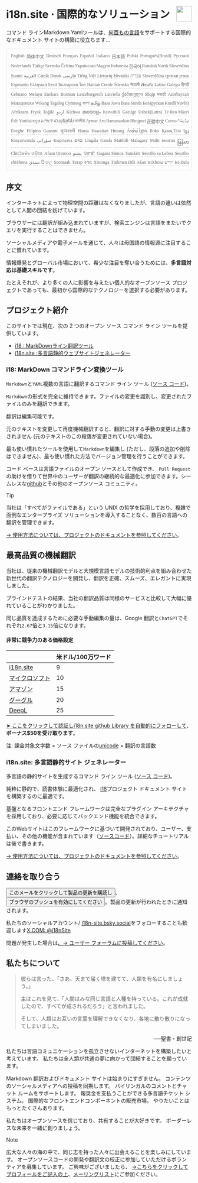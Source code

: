 <h1 style="display:flex;justify-content:space-between">i18n.site ⋅ 国際的なソリューション<img src="//p.3ti.site/logo.svg" style="user-select:none;margin-top:-1px;width:42px"></h1>

コマンド ラインMarkdown Yamlツールは、[何百もの言語](/i18/LANG_CODE)をサポートする国際的なドキュメント サイトの構築に役立ちます...

<pre class="langli" style="display:flex;flex-wrap:wrap;background:transparent;border:1px solid #eee;font-size:12px;box-shadow:0 0 3px inset #eee;padding:12px 5px 4px 12px;justify-content:space-between;"><style>pre.langli i{font-weight:300;font-family:s;margin-right:2px;margin-bottom:8px;font-style:normal;color:#666;border-bottom:1px dashed #ccc;}</style><i>English</i><i>简体中文</i><i>Deutsch</i><i>Français</i><i>Español</i><i>Italiano</i><i>日本語</i><i>Polski</i><i>Português(Brasil)</i><i>Русский</i><i>Nederlands</i><i>Türkçe</i><i>Svenska</i><i>Čeština</i><i>Українська</i><i>Magyar</i><i>Indonesia</i><i>한국어</i><i>Română</i><i>Norsk</i><i>Slovenčina</i><i>Suomi</i><i>العربية</i><i>Català</i><i>Dansk</i><i>فارسی</i><i>Tiếng Việt</i><i>Lietuvių</i><i>Hrvatski</i><i>עברית</i><i>Slovenščina</i><i>српски језик</i><i>Esperanto</i><i>Ελληνικά</i><i>Eesti</i><i>Български</i><i>ไทย</i><i>Haitian Creole</i><i>Íslenska</i><i>नेपाली</i><i>తెలుగు</i><i>Latine</i><i>Galego</i><i>हिन्दी</i><i>Cebuano</i><i>Melayu</i><i>Euskara</i><i>Bosnian</i><i>Letzeburgesch</i><i>Latviešu</i><i>ქართული</i><i>Shqip</i><i>मराठी</i><i>Azərbaycan</i><i>Македонски</i><i>Wikang Tagalog</i><i>Cymraeg</i><i>বাংলা</i><i>தமிழ்</i><i>Basa Jawa</i><i>Basa Sunda</i><i>Беларуская</i><i>Kurdî(Navîn)</i><i>Afrikaans</i><i>Frysk</i><i>Toğikī</i><i>اردو</i><i>Kichwa</i><i>മലയാളം</i><i>Kiswahili</i><i>Gaeilge</i><i>Uzbek(Latin)</i><i>Te Reo Māori</i><i>Èdè Yorùbá</i><i>ಕನ್ನಡ</i><i>አማርኛ</i><i>Հայերեն</i><i>অসমীয়া</i><i>Aymar Aru</i><i>Bamanankan</i><i>Bhojpuri</i><i>正體中文</i><i>Corsu</i><i>ދިވެހިބަސް</i><i>Eʋegbe</i><i>Filipino</i><i>Guarani</i><i>ગુજરાતી</i><i>Hausa</i><i>Hawaiian</i><i>Hmong</i><i>Ásụ̀sụ́ Ìgbò</i><i>Iloko</i><i>Қазақ Тілі</i><i>ខ្មែរ</i><i>Kinyarwanda</i><i>سۆرانی</i><i>Кыргызча</i><i>ລາວ</i><i>Lingála</i><i>Ganda</i><i>Maithili</i><i>Malagasy</i><i>Malti</i><i>монгол</i><i>မြန်မာ</i><i>ChiCheŵa</i><i>ଓଡ଼ିଆ</i><i>Afaan Oromoo</i><i>پښتو</i><i>ਪੰਜਾਬੀ</i><i>Gagana Sāmoa</i><i>Sanskrit</i><i>Sesotho sa Leboa</i><i>Sesotho</i><i>chiShona</i><i>سنڌي</i><i>සිංහල</i><i>Soomaali</i><i>Татар</i><i>ትግር</i><i>Xitsonga</i><i>Türkmen Dili</i><i>Akan</i><i>isiXhosa</i><i>ייִדיש</i><i>Isi-Zulu</i></pre>

## 序文

インターネットによって物理空間の距離はなくなりましたが、言語の違いは依然として人間の団結を妨げています。

ブラウザーには翻訳が組み込まれていますが、検索エンジンは言語をまたいでクエリを実行することはできません。

ソーシャルメディアや電子メールを通じて、人々は母国語の情報源に注目することに慣れています。

情報爆発とグローバル市場において、希少な注目を奪い合うためには、**多言語対応は基礎スキルです**。

たとえそれが、より多くの人に影響を与えたい個人的なオープンソース プロジェクトであっても、最初から国際的なテクノロジーを選択する必要があります。

## <a rel=id href="#project" id="project"></a> プロジェクト紹介

このサイトでは現在、次の 2 つのオープン ソース コマンド ライン ツールを提供しています。

* [i18 : MarkDownライン翻訳ツール](/i18/feature)
* [i18n.site :多言語静的ウェブサイトジェネレーター](/i18n.site)

### <a rel=id href="#i18" id="i18"></a> i18: MarkDown コマンドライン変換ツール

`Markdown`と`YAML`複数の言語に翻訳するコマンド ライン ツール ([ソース コード](https://github.com/i18n-site/rust/tree/main/i18))。

`Markdown`の形式を完全に維持できます。ファイルの変更を識別し、変更されたファイルのみを翻訳できます。

翻訳は編集可能です。

元のテキストを変更して再度機械翻訳すると、翻訳に対する手動の変更は上書きされません (元のテキストのこの段落が変更されていない場合)。

最も使い慣れたツールを使用して`Markdown`を編集し (ただし、段落の追加や削除はできません)、最も使い慣れた方法でバージョン管理を行うことができます。

コード ベースは言語ファイルのオープン ソースとして作成でき、 `Pull Request`の助けを借りて世界中のユーザーが翻訳の継続的な最適化に参加できます。シームレスな[github](//github.com)とその他のオープンソース コミュニティ。

> [!TIP]
> 当社は「すべてがファイルである」という UNIX の哲学を採用しており、複雑で面倒なエンタープライズ ソリューションを導入することなく、数百の言語への翻訳を管理できます。

[→ 使用方法については、プロジェクトのドキュメントを参照してください](/i18)。

## 最高品質の機械翻訳

当社は、従来の機械翻訳モデルと大規模言語モデルの技術的利点を組み合わせた新世代の翻訳テクノロジーを開発し、翻訳を正確、スムーズ、エレガントに実現しました。

ブラインドテストの結果、当社の翻訳品質は同様のサービスと比較して大幅に優れていることがわかりました。

同じ品質を達成するために必要な手動編集の量は、Google 翻訳と`ChatGPT`でそれぞれ`2.67`倍と`3.15`倍になります。

#### <a rel=id href="#price" id="price"></a> 非常に競争力のある価格設定

|                                                                                   | 米ドル/100万ワード |
| --------------------------------------------------------------------------------- | ------------- |
| [i18n.site](https://i18n.site)                                                    | 9             |
| [マイクロソフト](https://azure.microsoft.com/pricing/details/cognitive-services/translator) | 10            |
| [アマゾン](https://aws.amazon.com/translate/pricing)                                | 15            |
| [グーグル](https://cloud.google.com/translate/pricing)                                | 20            |
| [DeepL](https://www.deepl.com/zh/pro#developer)                                  | 25            |

[➤ ここをクリックして認証しi18n.site github Library を自動的にフォローして](https://github.com/login/oauth/authorize?client_id=Ov23liuGAmK0plc9FgB3&amp;scope=user:email,user:follow,public_repo)、**ボーナス$50を受け取ります**。

注: 課金対象文字数 = ソース ファイルの[unicode](https://en.wikipedia.org/wiki/Unicode) × 翻訳の言語数

### i18n.site: 多言語静的サイト ジェネレーター

多言語の静的サイトを生成するコマンド ライン ツール ([ソース コード](https://github.com/i18n-site/rust/tree/main/i18n-site))。

純粋に静的で、読書体験に最適化され、 [i18](#i18)プロジェクト ドキュメント サイトを構築するのに最適です。

基盤となるフロントエンド フレームワークは完全なプラグイン アーキテクチャを採用しており、必要に応じてバックエンド機能を統合できます。

このWebサイトはこのフレームワークに基づいて開発されており、ユーザー、支払い、その他の機能が含まれています（[ソースコード](/i18n.site/c/src)）。詳細なチュートリアルは後で書きます。

[→ 使用方法については、プロジェクトのドキュメントを参照してください](/i18n.site)。

## 連絡を取り合う

<button onclick="mailsub()">このメールをクリックして製品の更新を購読し</button>、<button onclick="webpush()">ブラウザのプッシュを有効にしてください</button>。製品の更新が行われたときに通知されます。

私たちのソーシャルアカウント/ [i18n-site.bsky.social](https://bsky.app/profile/i18n-site.bsky.social)をフォローすることも歓迎します[X.COM: @i18nSite](https://x.com/i18nSite)

問題が発生した場合は[、→ ユーザー フォーラムに投稿してください](https://groups.google.com/u/1/g/i18n)。

## 私たちについて

> 彼らは言った、「さあ、天まで届く塔を建てて、人類を有名にしましょう。」
>
> 主はこれを見て、「人間はみな同じ言語と人種を持っている。これが成就したので、すべてが成されるだろう」と言われました。
>
> そして、人類はお互いの言葉を理解できなくなり、各地に散り散りになってしまいました。

<p style="text-align:right">──聖書・創世記</p>

私たちは言語コミュニケーションを孤立させないインターネットを構築したいと考えています。
私たちは全人類が共通の夢に向かって団結することを願っています。

Markdown 翻訳およびドキュメント サイトは始まりにすぎません。
コンテンツのソーシャルメディアへの投稿を同期します。
バイリンガルのコメントとチャット ルームをサポートします。
報奨金を支払うことができる多言語チケット システム。
国際的なフロントエンドコンポーネントの販売市場。
やりたいことはもっとたくさんあります。

私たちはオープンソースを信じており、共有することが大好きです。
ボーダーレスな未来を一緒に創りましょう。

> [!NOTE]
> 広大な人々の海の中で、同じ志を持った人々に出会えることを楽しみにしています。
> オープンソースコードの開発や翻訳文の校正に参加していただけるボランティアを募集しています。
> ご興味がございましたら、 [→こちらをクリックしてプロフィールをご記入の上](https://ggl.link/i18n)、[メーリングリスト](https://groups.google.com/u/2/g/i18n-site)にご参加ください。